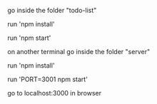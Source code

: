 go inside the folder "todo-list"

run 'npm install'

run 'npm start'



on another terminal go inside the folder "server"

run 'npm install'

run 'PORT=3001 npm start'



go to localhost:3000 in browser
